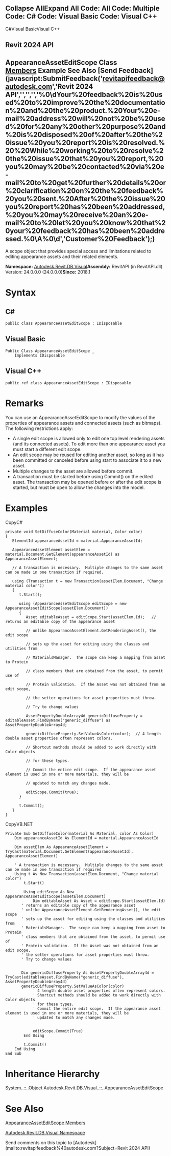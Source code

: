 ﻿

Collapse AllExpand All Code: All Code: Multiple Code: C# Code: Visual Basic Code: Visual C++   
---  
  
C#Visual BasicVisual C++

Revit 2024 API  
---  
AppearanceAssetEditScope Class  
[Members](e890c820-91e5-bd5e-bbf3-dae89fe0dae6.md) Example See Also [Send Feedback](javascript:SubmitFeedback\('revitapifeedback@autodesk.com','Revit 2024 API','','','','%0\\dYour%20feedback%20is%20used%20to%20improve%20the%20documentation%20and%20the%20product.%20Your%20e-mail%20address%20will%20not%20be%20used%20for%20any%20other%20purpose%20and%20is%20disposed%20of%20after%20the%20issue%20you%20report%20is%20resolved.%20%20While%20working%20to%20resolve%20the%20issue%20that%20you%20report,%20you%20may%20be%20contacted%20via%20e-mail%20to%20get%20further%20details%20or%20clarification%20on%20the%20feedback%20you%20sent.%20After%20the%20issue%20you%20report%20has%20been%20addressed,%20you%20may%20receive%20an%20e-mail%20to%20let%20you%20know%20that%20your%20feedback%20has%20been%20addressed.%0\\A%0\\d','Customer%20Feedback'\);)  
---  
  
A scope object that provides special access and limitations related to editing appearance assets and their related elements. 

**Namespace:** [Autodesk.Revit.DB.Visual](f5a10581-6ac2-be19-0e32-f87d05bc8b83.md)**Assembly:** RevitAPI (in RevitAPI.dll) Version: 24.0.0.0 (24.0.0.0)**Since:** 2018.1 

# Syntax

C#  
---  
      
    
    public class AppearanceAssetEditScope : IDisposable  
  
Visual Basic  
---  
      
    
    Public Class AppearanceAssetEditScope _
    	Implements IDisposable  
  
Visual C++  
---  
      
    
    public ref class AppearanceAssetEditScope : IDisposable  
  
# Remarks

You can use an AppearanceAssetEditScope to modify the values of the properties of appearance assets and connected assets (such as bitmaps). The following restrictions apply: 

  * A single edit scope is allowed only to edit one top level rendering assets (and its connected assets). To edit more than one appearance asset you must start a different edit scope.
  * An edit scope may be reused for editing another asset, so long as it has been committed or canceled before using start to associate it to a new asset.
  * Multiple changes to the asset are allowed before commit.
  * A transaction must be started before using Commit() on the edited asset. The transaction may be opened before or after the edit scope is started, but must be open to allow the changes into the model.



# Examples

CopyC#
    
    
    private void SetDiffuseColor(Material material, Color color)
    {
       ElementId appearanceAssetId = material.AppearanceAssetId;
    
       AppearanceAssetElement assetElem = material.Document.GetElement(appearanceAssetId) as AppearanceAssetElement;
    
       // A transaction is necessary.  Multiple changes to the same asset can be made in one transaction if required.
    
       using (Transaction t = new Transaction(assetElem.Document, "Change material color"))
       {
          t.Start();
    
          using (AppearanceAssetEditScope editScope = new AppearanceAssetEditScope(assetElem.Document))
          {
             Asset editableAsset = editScope.Start(assetElem.Id);   // returns an editable copy of the appearance asset
    
             // unlike AppearanceAssetElement.GetRenderingAsset(), the edit scope
    
             // sets up the asset for editing using the classes and utilities from
    
             // MaterialsManager.  The scope can keep a mapping from asset to Protein
    
             // class members that are obtained from the asset, to permit use of
    
             // Protein validation.  If the Asset was not obtained from an edit scope,
    
             // the setter operations for asset properties must throw.
    
             // Try to change values
    
             AssetPropertyDoubleArray4d genericDiffuseProperty = editableAsset.FindByName("generic_diffuse") as AssetPropertyDoubleArray4d;
    
             genericDiffuseProperty.SetValueAsColor(color);  // 4 length double asset properties often represent colors.
    
             // Shortcut methods should be added to work directly with Color objects
    
             // for these types.
    
             // Commit the entire edit scope.  If the appearance asset element is used in one or more materials, they will be
    
             // updated to match any changes made.
    
             editScope.Commit(true);
          }
    
          t.Commit();
       }
    }

CopyVB.NET
    
    
    Private Sub SetDiffuseColor(material As Material, color As Color)
        Dim appearanceAssetId As ElementId = material.AppearanceAssetId
    
        Dim assetElem As AppearanceAssetElement = TryCast(material.Document.GetElement(appearanceAssetId), AppearanceAssetElement)
    
        ' A transaction is necessary.  Multiple changes to the same asset can be made in one transaction if required
        Using t As New Transaction(assetElem.Document, "Change material color")
            t.Start()
    
            Using editScope As New AppearanceAssetEditScope(assetElem.Document)
                Dim editableAsset As Asset = editScope.Start(assetElem.Id)
           ' returns an editable copy of the appearance asset
           ' unlike AppearanceAssetElement.GetRenderingAsset(), the edit scope
           ' sets up the asset for editing using the classes and utilities from
           ' MaterialsManager.  The scope can keep a mapping from asset to Protein
           ' class members that are obtained from the asset, to permit use of
           ' Protein validation.  If the Asset was not obtained from an edit scope,
           ' the setter operations for asset properties must throw.
           ' Try to change values
    
    
           Dim genericDiffuseProperty As AssetPropertyDoubleArray4d = TryCast(editableAsset.FindByName("generic_diffuse"), AssetPropertyDoubleArray4d)
           genericDiffuseProperty.SetValueAsColor(color)
                ' 4 length double asset properties often represent colors.
                ' Shortcut methods should be added to work directly with Color objects
                ' for these types.
                ' Commit the entire edit scope.  If the appearance asset element is used in one or more materials, they will be
                ' updated to match any changes made.
    
    
                editScope.Commit(True)
            End Using
    
            t.Commit()
        End Using
    End Sub

# Inheritance Hierarchy

System..::..Object Autodesk.Revit.DB.Visual..::..AppearanceAssetEditScope

# See Also

[AppearanceAssetEditScope Members](e890c820-91e5-bd5e-bbf3-dae89fe0dae6.md)

[Autodesk.Revit.DB.Visual Namespace](f5a10581-6ac2-be19-0e32-f87d05bc8b83.md)

Send comments on this topic to [Autodesk](mailto:revitapifeedback%40autodesk.com?Subject=Revit 2024 API)